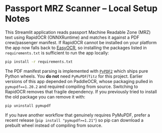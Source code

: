 # Passport MRZ Scanner – Local Setup Notes

This Streamlit application reads passport Machine Readable Zone (MRZ) text using
RapidOCR (ONNXRuntime) and matches it against a PDF crew/passenger manifest.  If
RapidOCR cannot be installed on your platform the app now falls back to
[EasyOCR](https://github.com/JaidedAI/EasyOCR), so installing the packages
listed in `requirements.txt` is sufficient to run the app locally:

```bash
pip install -r requirements.txt
```

The PDF manifest parsing is implemented with [`PyPDF2`](https://pypdf2.readthedocs.io/)
which ships pure Python wheels.  You **do not** need `PyMuPDF`/`fitz` for this
project.  Earlier versions of this app depended on PaddleOCR, whose packaging
pulled in `pymupdf==1.20.2` and required compiling from source.  Switching to
RapidOCR removes that fragile dependency.  If you previously tried to install
the old package you can remove it with:

```bash
pip uninstall pymupdf
```

If you have another workflow that genuinely requires PyMuPDF, prefer a recent
release (`pip install "pymupdf>=1.21"`) so pip can download a prebuilt wheel
instead of compiling from source.
